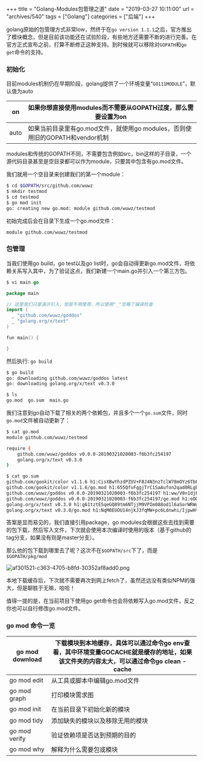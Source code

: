 +++
title = "Golang-Modules包管理之道"
date = "2019-03-27 10:11:00"
url = "archives/540"
tags = ["Golang"]
categories = ["后端"]
+++

golang原始的包管理方式非常low，然终于在`go version 1.1.1`之后，官方推出了模块概念，但是目前该功能还在试验阶段，有些地方还需要不断的进行完善。在官方正式宣布之前，打算不断修正这种支持。到时候就可以移除对`GOPATH`和`go get`命令的支持。

### 初始化 ###

目前modules机制仍在早期阶段，golang提供了一个环境变量“`GO111MODULE`”，默认值为auto

| on   | 如果你想直接使用modules而不需要从GOPATH过度，那么需要设置为on               |
|------|------------------------------------------------------|
| auto | 如果当前目录里有go.mod文件，就使用go modules，否则使用旧的GOPATH和vendor机制 |


modules和传统的GOPATH不同，不需要包含例如src，bin这样的子目录，一个源代码目录甚至是空目录都可以作为module，只要其中包含有go.mod文件。

我们就用一个空目录来创建我们的第一个module：

```bash
$ cd $GOPATH/src/github.com/wuwz
$ mkdir testmod
$ cd testmod
$ go mod init
go: creating new go.mod: module github.com/wuwz/testmod
```

初始完成后会在目录下生成一个go.mod文件：

```bash
module github.com/wuwz/testmod
```

### 包管理 ###

当我们使用go build，go test以及go list时，go会自动得更新go.mod文件，将依赖关系写入其中，为了验证这点，我们新建一个main.go并引入一个第三方包。

```go
$ vi main.go

package main

// 这里我们只是演示引入，但是不用使用，所以使用"_"忽略了编译检查
import (
  _ "github.com/wuwz/goddos"
  _ "golang.org/x/text"
)

fun main() {

}
```

然后执行: `go build`

```bash
$ go build
go: downloading github.com/wuwz/goddos latest
go: downloading golang.org/x/text v0.3.0

$ ls
go.mod  go.sum  main.go
```

我们注意到go自动下载了相关的两个依赖包，并且多个一个`go.sum`文件，同时`go.mod`文件被自动更新了：

```bash
$ cat go.mod
module github.com/wuwz/testmod

require (
    github.com/wuwz/goddos v0.0.0-20190321020003-f6b3fc254197
    golang.org/x/text v0.3.0
)

$ cat go.sum
github.com/gookit/color v1.1.6 h1:CisXBwYhzdPZUV+F8J4N3nzTclW78mOYz6TbPwUmhV4=
github.com/gookit/color v1.1.6/go.mod h1:655QfvFggjTrC1SaAufon2qad0RLgbdQa40lCeOdU64=
github.com/wuwz/goddos v0.0.0-20190321020003-f6b3fc254197 h1:ww/V0n1djPEqcmgBfzHPzxtoR2eJrMMri7IGa4haADI=
github.com/wuwz/goddos v0.0.0-20190321020003-f6b3fc254197/go.mod h1:eOQf8AQsIyLvHqlW//TEXORGpwt7r/0WLn93T0f+qcg=
golang.org/x/text v0.3.0 h1:g61tztE5qeGQ89tm6NTjjM9VPIm088od1l6aSorWRWg=
golang.org/x/text v0.3.0/go.mod h1:NqM8EUOU14njkJ3fqMW+pc6Ldnwhi/IjpwHt7yyuwOQ=
```

答案是显而易见的，我们直接引用package，go modules会根据这些去找到需要的包下载，然后写入文件，下次就会使用本次编译时使用的版本（基于github的tag分支，如果没有则是master分支）。

那么他的包下载到哪里去了呢？这次不在`$GOPATH/src`下了，而是`$GOPATH/pkg/mod`

![af301521-c363-4705-b8fd-30352af8add0.png][]

本地下载缓存后，下次就不需要再次到网上fetch了，虽然还远没有类似NPM的强大，但是聊胜于无嘛，哈哈！

值得一提的是，在当前项目下使用go get命令也会将依赖写入go.mod文件，反之你也可以自行修改go.mod文件。

### go mod 命令一览 ###

| go mod download | 下载模块到本地缓存，具体可以通过命令go env查看，其中环境变量GOCACHE就是缓存的地址，如果该文件夹的内容太大，可以通过命令go clean -cache |
|-----------------|-----------------------------------------------------------------------------------|
| go mod edit     | 从工具或脚本中编辑go.mod文件                                                                 |
| go mod graph    | 打印模块需求图                                                                           |
| go mod init     | 在当前目录下初始化新的模块                                                                     |
| go mod tidy     | 添加缺失的模块以及移除无用的模块                                                                  |
| go mod verify   | 验证依赖项是否达到预期的目的                                                                    |
| go mod why      | 解释为什么需要包或模块                                                                       |



[af301521-c363-4705-b8fd-30352af8add0.png]: https://wenzewoo-cdn.oss-cn-chengdu.aliyuncs.com/images/20190327/af301521-c363-4705-b8fd-30352af8add0.png?x-oss-process=image/auto-orient,1/interlace,1/quality,q_70/format,jpg